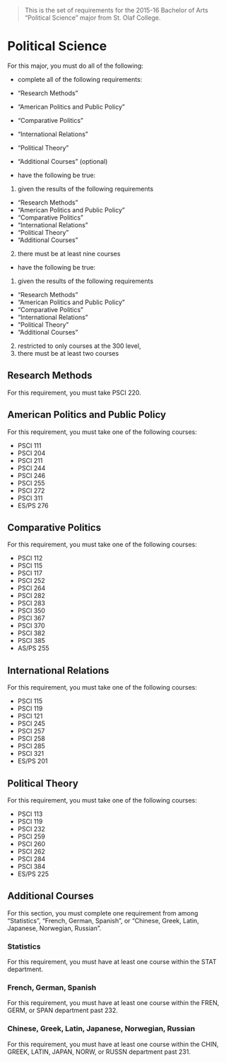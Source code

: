 > This is the set of requirements for the 2015-16 Bachelor of Arts “Political
> Science” major from St. Olaf College.

# Political Science
For this major, you must do all of the following:

- complete all of the following requirements:

- “Research Methods”
- “American Politics and Public Policy”
- “Comparative Politics”
- “International Relations”
- “Political Theory”
- “Additional Courses” (optional)
- have the following be true:

1. given the results of the following requirements
  - “Research Methods”
  - “American Politics and Public Policy”
  - “Comparative Politics”
  - “International Relations”
  - “Political Theory”
  - “Additional Courses”
2. there must be at least nine courses

- have the following be true:

1. given the results of the following requirements
  - “Research Methods”
  - “American Politics and Public Policy”
  - “Comparative Politics”
  - “International Relations”
  - “Political Theory”
  - “Additional Courses”
2. restricted to only courses at the 300 level,
3. there must be at least two courses

## Research Methods
For this requirement, you must take PSCI 220.


## American Politics and Public Policy
For this requirement, you must take one of the following courses:

- PSCI 111
- PSCI 204
- PSCI 211
- PSCI 244
- PSCI 246
- PSCI 255
- PSCI 272
- PSCI 311
- ES/PS 276


## Comparative Politics
For this requirement, you must take one of the following courses:

- PSCI 112
- PSCI 115
- PSCI 117
- PSCI 252
- PSCI 264
- PSCI 282
- PSCI 283
- PSCI 350
- PSCI 367
- PSCI 370
- PSCI 382
- PSCI 385
- AS/PS 255


## International Relations
For this requirement, you must take one of the following courses:

- PSCI 115
- PSCI 119
- PSCI 121
- PSCI 245
- PSCI 257
- PSCI 258
- PSCI 285
- PSCI 321
- ES/PS 201


## Political Theory
For this requirement, you must take one of the following courses:

- PSCI 113
- PSCI 119
- PSCI 232
- PSCI 259
- PSCI 260
- PSCI 262
- PSCI 284
- PSCI 384
- ES/PS 225


## Additional Courses
For this section, you must complete one requirement from among “Statistics”, “French, German, Spanish”, or “Chinese, Greek, Latin, Japanese, Norwegian, Russian”.

### Statistics
For this requirement, you must have at least one course within the STAT department.

### French, German, Spanish
For this requirement, you must have at least one course within the FREN, GERM, or SPAN department past 232.

### Chinese, Greek, Latin, Japanese, Norwegian, Russian
For this requirement, you must have at least one course within the CHIN, GREEK, LATIN, JAPAN, NORW, or RUSSN department past 231.


